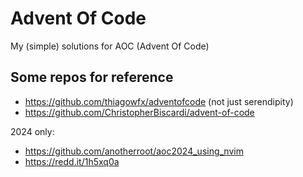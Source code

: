 # Advent Of Code

My (simple) solutions for AOC (Advent Of Code)

## Some repos for reference

- https://github.com/thiagowfx/adventofcode (not just serendipity)
- https://github.com/ChristopherBiscardi/advent-of-code

2024 only:

- https://github.com/anotherroot/aoc2024_using_nvim
- https://redd.it/1h5xq0a
